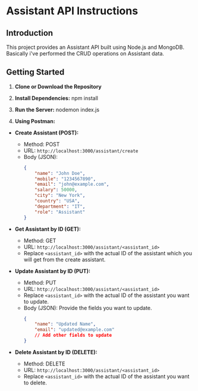# Assistant API Instructions

## Introduction
This project provides an Assistant API built using Node.js and MongoDB. Basically i've performed the CRUD operations on Assistant data.

## Getting Started
1. **Clone or Download the Repository**

2. **Install Dependencies:**
npm install

3. **Run the Server:**
nodemon index.js


4. **Using Postman:**

- **Create Assistant (POST):**
  - Method: POST
  - URL: `http://localhost:3000/assistant/create`
  - Body (JSON):
    ```json
    {
        "name": "John Doe",
        "mobile": "1234567890",
        "email": "john@example.com",
        "salary": 50000,
        "city": "New York",
        "country": "USA",
        "department": "IT",
        "role": "Assistant"
    }
    ```

- **Get Assistant by ID (GET):**
  - Method: GET
  - URL: `http://localhost:3000/assistant/<assistant_id>`
  - Replace `<assistant_id>` with the actual ID of the assistant which you will get from the create assistant.

- **Update Assistant by ID (PUT):**
  - Method: PUT
  - URL: `http://localhost:3000/assistant/<assistant_id>`
  - Replace `<assistant_id>` with the actual ID of the assistant you want to update.
  - Body (JSON): Provide the fields you want to update.
    ```json
    {
        "name": "Updated Name",
        "email": "updated@example.com"
        // Add other fields to update
    }
    ```

- **Delete Assistant by ID (DELETE):**
  - Method: DELETE
  - URL: `http://localhost:3000/assistant/<assistant_id>`
  - Replace `<assistant_id>` with the actual ID of the assistant you want to delete.


